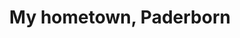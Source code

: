---
layout: gallery
title: My hometown, Paderborn
permalink: /paderborn/
categories: paderborn
nodate: true
---